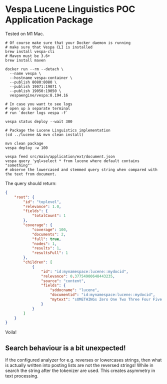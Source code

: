 # Vespa Lucene Linguistics POC Application Package

Tested on M1 Mac.

```shell
# Of course make sure that your Docker daemon is running
# make sure that Vespa CLI is installed
brew install vespa-cli
# Maven must be 3.6+
brew install maven

docker run --rm --detach \
  --name vespa \
  --hostname vespa-container \
  --publish 8080:8080 \
  --publish 19071:19071 \
  --publish 19050:19050 \
  vespaengine/vespa:8.194.16

# In case you want to see logs
# open up a separate terminal
# run `docker logs vespa -f`

vespa status deploy --wait 300

# Package the Lucene Linguistics implementation
(cd ../lucene && mvn clean install)

mvn clean package
vespa deploy -w 100

vespa feed src/main/application/ext/document.json
vespa query 'yql=select * from lucene where default contains "something"'
# observe the lowercased and stemmed query string when compared with the text from document.
```

The query should return:
```json
{
    "root": {
        "id": "toplevel",
        "relevance": 1.0,
        "fields": {
            "totalCount": 1
        },
        "coverage": {
            "coverage": 100,
            "documents": 2,
            "full": true,
            "nodes": 1,
            "results": 1,
            "resultsFull": 1
        },
        "children": [
            {
                "id": "id:mynamespace:lucene::mydocid",
                "relevance": 0.37754900648443235,
                "source": "content",
                "fields": {
                    "sddocname": "lucene",
                    "documentid": "id:mynamespace:lucene::mydocid",
                    "mytext": "sOMETHINGs Zero One Two Three Four Five Six Seven Eight"
                }
            }
        ]
    }
}
```

Voila!

## Search behaviour is a bit unexpected!

If the configured analyzer for e.g. reverses or lowercases strings, then what is actually written into posting lists are not
the reversed strings!
While in search the string after the tokenizer are used. 
This creates asymmetry in text processing.
